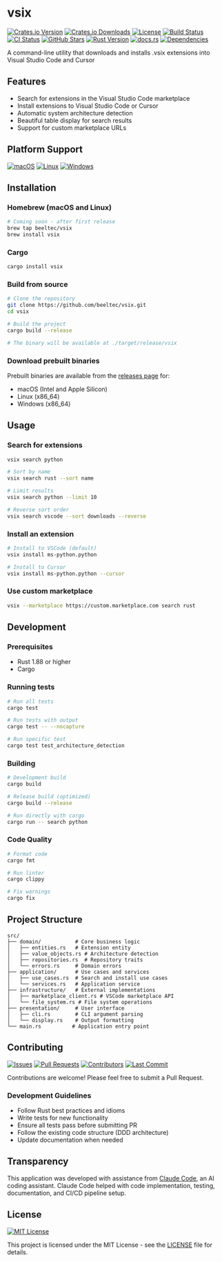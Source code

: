 # vsix

[![Crates.io Version](https://img.shields.io/crates/v/vsix)](https://crates.io/crates/vsix)
[![Crates.io Downloads](https://img.shields.io/crates/d/vsix)](https://crates.io/crates/vsix)
[![License](https://img.shields.io/crates/l/vsix)](https://github.com/beeltec/vsix/blob/main/LICENSE)
[![Build Status](https://img.shields.io/github/actions/workflow/status/beeltec/vsix/release.yml?branch=main&label=release)](https://github.com/beeltec/vsix/actions/workflows/release.yml)
[![CI Status](https://img.shields.io/github/actions/workflow/status/beeltec/vsix/ci.yml?branch=main&label=ci)](https://github.com/beeltec/vsix/actions/workflows/ci.yml)
[![GitHub Stars](https://img.shields.io/github/stars/beeltec/vsix?style=social)](https://github.com/beeltec/vsix)
[![Rust Version](https://img.shields.io/badge/rust-1.89%2B-blue)](https://www.rust-lang.org)
[![docs.rs](https://img.shields.io/docsrs/vsix)](https://docs.rs/vsix)
[![Dependencies](https://img.shields.io/librariesio/release/cargo/vsix)](https://libraries.io/cargo/vsix)

A command-line utility that downloads and installs .vsix extensions into Visual Studio Code and Cursor

## Features

- Search for extensions in the Visual Studio Code marketplace
- Install extensions to Visual Studio Code or Cursor
- Automatic system architecture detection
- Beautiful table display for search results
- Support for custom marketplace URLs

## Platform Support

[![macOS](https://img.shields.io/badge/macOS-x86__64%20%7C%20ARM64-black?logo=apple)](https://github.com/beeltec/vsix/releases)
[![Linux](https://img.shields.io/badge/Linux-x86__64%20%7C%20ARM64-FCC624?logo=linux&logoColor=black)](https://github.com/beeltec/vsix/releases)
[![Windows](https://img.shields.io/badge/Windows-x86__64%20%7C%20ARM64-0078D4?logo=windows)](https://github.com/beeltec/vsix/releases)

## Installation

### Homebrew (macOS and Linux)

```bash
# Coming soon - after first release
brew tap beeltec/vsix
brew install vsix
```

### Cargo

```bash
cargo install vsix
```

### Build from source

```bash
# Clone the repository
git clone https://github.com/beeltec/vsix.git
cd vsix

# Build the project
cargo build --release

# The binary will be available at ./target/release/vsix
```

### Download prebuilt binaries

Prebuilt binaries are available from the [releases page](https://github.com/beeltec/vsix/releases) for:
- macOS (Intel and Apple Silicon)
- Linux (x86_64)
- Windows (x86_64)

## Usage

### Search for extensions
```bash
vsix search python

# Sort by name
vsix search rust --sort name

# Limit results
vsix search python --limit 10

# Reverse sort order
vsix search vscode --sort downloads --reverse
```

### Install an extension
```bash
# Install to VSCode (default)
vsix install ms-python.python

# Install to Cursor
vsix install ms-python.python --cursor
```

### Use custom marketplace
```bash
vsix --marketplace https://custom.marketplace.com search rust
```

## Development

### Prerequisites

- Rust 1.88 or higher
- Cargo

### Running tests

```bash
# Run all tests
cargo test

# Run tests with output
cargo test -- --nocapture

# Run specific test
cargo test test_architecture_detection
```

### Building

```bash
# Development build
cargo build

# Release build (optimized)
cargo build --release

# Run directly with cargo
cargo run -- search python
```

### Code Quality

```bash
# Format code
cargo fmt

# Run linter
cargo clippy

# Fix warnings
cargo fix
```

## Project Structure

```
src/
├── domain/           # Core business logic
│   ├── entities.rs   # Extension entity
│   ├── value_objects.rs # Architecture detection
│   ├── repositories.rs  # Repository traits
│   └── errors.rs     # Domain errors
├── application/      # Use cases and services
│   ├── use_cases.rs  # Search and install use cases
│   └── services.rs   # Application service
├── infrastructure/   # External implementations
│   ├── marketplace_client.rs # VSCode marketplace API
│   └── file_system.rs # File system operations
├── presentation/     # User interface
│   ├── cli.rs        # CLI argument parsing
│   └── display.rs    # Output formatting
└── main.rs          # Application entry point
```

## Contributing

[![Issues](https://img.shields.io/github/issues/beeltec/vsix)](https://github.com/beeltec/vsix/issues)
[![Pull Requests](https://img.shields.io/github/issues-pr/beeltec/vsix)](https://github.com/beeltec/vsix/pulls)
[![Contributors](https://img.shields.io/github/contributors/beeltec/vsix)](https://github.com/beeltec/vsix/graphs/contributors)
[![Last Commit](https://img.shields.io/github/last-commit/beeltec/vsix)](https://github.com/beeltec/vsix/commits/main)

Contributions are welcome! Please feel free to submit a Pull Request.

### Development Guidelines

- Follow Rust best practices and idioms
- Write tests for new functionality
- Ensure all tests pass before submitting PR
- Follow the existing code structure (DDD architecture)
- Update documentation when needed

## Transparency

This application was developed with assistance from [Claude Code](https://claude.ai/code), an AI coding assistant. Claude Code helped with code implementation, testing, documentation, and CI/CD pipeline setup.

## License

[![MIT License](https://img.shields.io/badge/License-MIT-yellow.svg)](https://opensource.org/licenses/MIT)

This project is licensed under the MIT License - see the [LICENSE](LICENSE) file for details.
